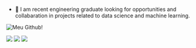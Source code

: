 - 👋 I am recent engineering graduate looking for opportunities and collabaration in projects related to data science and machine learning.


![Meu Github!](https://github-readme-stats.vercel.app/api?username=Rafaelalorenzini)

[<img src="https://img.shields.io/badge/linkedin-%230077B5.svg?&style=for-the-badge&logo=linkedin&logoColor=white" />](https://www.linkedin.com/in/rafaela-lorenzini-258598b1/) [<img src = "https://img.shields.io/badge/instagram-%23E4405F.svg?&style=for-the-badge&logo=instagram&logoColor=white">](https://www.instagram.com/rafaelalorenzini_/) [<img src = "https://img.shields.io/badge/facebook-%231877F2.svg?&style=for-the-badge&logo=facebook&logoColor=white">](https://www.facebook.com/rafaela.lorenzini)
